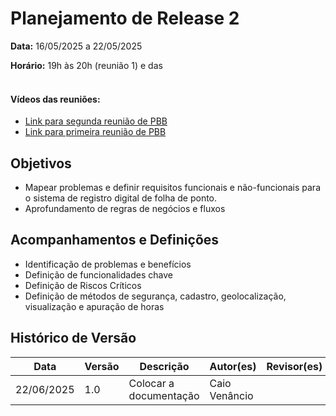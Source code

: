 # Planejamento de Release 2

**Data:** 16/05/2025 a 22/05/2025

**Horário:** 19h às 20h (reunião 1) e das
<br><br>

#### Vídeos das reuniões:
- [Link para segunda reunião de PBB](https://youtu.be/8dlaPWhxiy4) <br>
- [Link para primeira reunião de PBB](https://youtu.be/na62PwEKt1c)<br>

## Objetivos
- Mapear problemas e definir requisitos funcionais e não-funcionais para o sistema de registro digital de folha de ponto.
- Aprofundamento de regras de negócios e fluxos

## Acompanhamentos e Definições
- Identificação de problemas e benefícios
- Definição de funcionalidades chave
- Definição de Riscos Críticos
- Definição de métodos de segurança, cadastro, geolocalização, visualização e apuração de horas


## Histórico de Versão

| Data       | Versão | Descrição                                                                 | Autor(es)         | Revisor(es)        |
|------------|--------|---------------------------------------------------------------------------|-------------------|--------------------|
| 22/06/2025 | 1.0    |  Colocar a documentação                                                   |  Caio Venâncio    |                    |